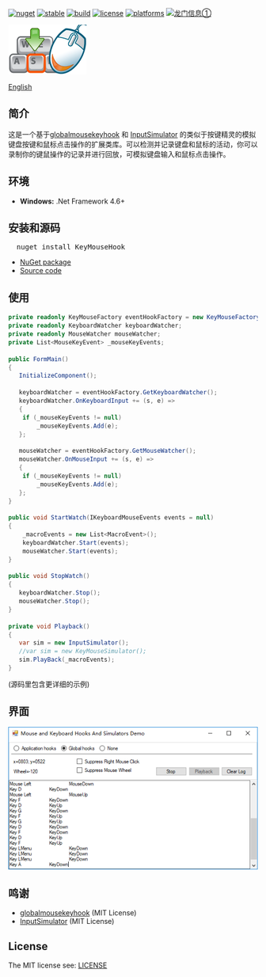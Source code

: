 [![nuget][nuget-badge]][nuget-url]
[![stable](https://img.shields.io/badge/stable-stable-green.svg)](https://github.com/loamen/KeyMouseHook/) 
[![build](https://img.shields.io/shippable/5444c5ecb904a4b21567b0ff.svg)](https://travis-ci.org/loamen/KeyMouseHook)
[![license](https://img.shields.io/badge/license-MIT-red.svg?style=flat)](https://raw.githubusercontent.com/loamen/KeyMouseHook/master/LICENSE)
[![platforms](https://img.shields.io/badge/platform-Windows-yellow.svg?style=flat)]()
<a target="_blank" href="https://shang.qq.com/wpa/qunwpa?idkey=419cea0774ab1aa37ae1a35eb0292482f9d8aa8decbab52eb62d9c5aa92c9c13"><img border="0" src="https://pub.idqqimg.com/wpa/images/group.png" alt="龙门信息①" title="龙门信息①"></a>

[nuget-badge]: https://img.shields.io/badge/nuget-v1.0.0-blue.svg
[nuget-url]: https://www.nuget.org/packages/KeyMouseHook
[source-url]: https://github.com/loamen/KeyMouseHook

![c#(winform)模拟键盘按键和鼠标点击操作类库](documents/images/keyboard-mouse-hook-logo.png)

<a href="README.md" target="_blank">English</a> <br/>

## 简介

这是一个基于[globalmousekeyhook][MouseKeyHook-Url] 和 [InputSimulator][InputSimulator-Url] 的类似于按键精灵的模拟键盘按键和鼠标点击操作的扩展类库。可以检测并记录键盘和鼠标的活动，你可以录制你的键鼠操作的记录并进行回放，可模拟键盘输入和鼠标点击操作。
## 环境

* **Windows:** .Net Framework 4.6+

## 安装和源码

<pre>
  nuget install KeyMouseHook
</pre>

* [NuGet package][nuget-url]
* [Source code][source-url]

## 使用

```csharp
private readonly KeyMouseFactory eventHookFactory = new KeyMouseFactory(HookType.GlobalEvents);
private readonly KeyboardWatcher keyboardWatcher;
private readonly MouseWatcher mouseWatcher;
private List<MouseKeyEvent> _mouseKeyEvents;

public FormMain()
{
   InitializeComponent();

   keyboardWatcher = eventHookFactory.GetKeyboardWatcher();
   keyboardWatcher.OnKeyboardInput += (s, e) =>
   {
	if (_mouseKeyEvents != null)
	    _mouseKeyEvents.Add(e);
   };

   mouseWatcher = eventHookFactory.GetMouseWatcher();
   mouseWatcher.OnMouseInput += (s, e) =>
   {
	if (_mouseKeyEvents != null)
	    _mouseKeyEvents.Add(e);
   };
}

public void StartWatch(IKeyboardMouseEvents events = null)
{
    _macroEvents = new List<MacroEvent>();
    keyboardWatcher.Start(events);
    mouseWatcher.Start(events);
}

public void StopWatch()
{
   keyboardWatcher.Stop();
   mouseWatcher.Stop();
}

private void Playback()
{
   var sim = new InputSimulator();
   //var sim = new KeyMouseSimulator();
   sim.PlayBack(_macroEvents);
}
```

(源码里包含更详细的示例)

## 界面

![c#(winform)模拟键盘按键和鼠标点击操作类库](documents/images/screen-shots.png)

## 鸣谢

* [globalmousekeyhook][MouseKeyHook-Url] (MIT License)
* [InputSimulator][InputSimulator-Url] (MIT License)

[MouseKeyHook-Url]: https://github.com/gmamaladze/globalmousekeyhook "MouseKeyHook"
[InputSimulator-Url]: https://github.com/michaelnoonan/inputsimulator "InputSimulator"

## License

The MIT license see: [LICENSE](LICENSE)
